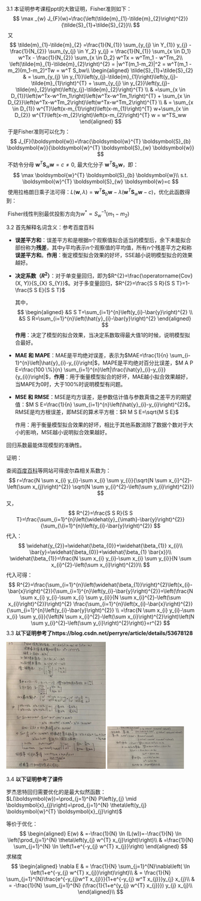 3.1 本证明参考课程ppt的大致证明，Fisher准则如下：
$$
\max _{w} J_{F}(w)=\frac{\left(\tilde{m}_{1}-\tilde{m}_{2}\right)^{2}}{\tilde{S}_{1}+\tilde{S}_{2}}\\
$$
​		又
$$
\tilde{m}_{1}-\tilde{m}_{2} =\frac{1}{N_{1}} \sum_{y_{j} \in Y_{1}} y_{j} - \frac{1}{N_{2}} \sum_{y_{j} \in Y_2} y_{j} = \frac{1}{N_{1}} \sum_{x \in D_1} w^Tx - \frac{1}{N_{2}} \sum_{x \in D_2} w^Tx = w^Tm_1 - w^Tm_2\\
\left(\tilde{m}_{1}-\tilde{m}_{2}\right)^{2} = |w^T(m_1-m_2)|^2 = w^T(m_1 - m_2)(m_1-m_2)^Tw = w^T S_bw\\
\begin{aligned}
\tilde{S}_{1}+\tilde{S}_{2} 
& = \sum_{y_{j} \in y_{1}}\left(y_{j}-\tilde{m}_{1}\right)\left(y_{j}-\tilde{m}_{1}\right)^{T} + \sum_{y_{j} \in y_{2}}\left(y_{j}-\tilde{m}_{2}\right)\left(y_{j}-\tilde{m}_{2}\right)^{T} \\
& =\sum_{x \in D_{1}}\left(w^Tx-w^Tm_1\right)\left(w^Tx-w^Tm_1\right)^{T} + \sum_{x \in D_{2}}\left(w^Tx-w^Tm_2\right)\left(w^Tx-w^Tm_2\right)^{T}  \\
& = \sum_{x \in D_{1}} w^{T}\left(x-m_{1}\right)\left(x-m_{1}\right)^{T} w+\sum_{x \in D_{2}} w^{T}\left(x-m_{2}\right)\left(x-m_{2}\right)^{T} w = w^TS_ww
\end{aligned}
$$
​		于是Fisher准则可以化为：
$$
J_{F}(\boldsymbol{w})=\frac{\boldsymbol{w}^{T} \boldsymbol{S}_{b} \boldsymbol{w}}{\boldsymbol{w}^{T} \boldsymbol{S}_{w} \boldsymbol{w}}
$$
​		不妨令分母 $\boldsymbol{w}^{T} \boldsymbol{S}_{w} \boldsymbol{w}=c \neq 0$, 最大化分子 $\boldsymbol{w}^{T} \boldsymbol{S}_{b} \boldsymbol{w}$，即：
$$
\max \boldsymbol{w}^{T} \boldsymbol{S}_{b} \boldsymbol{w}\\
s.t. \boldsymbol{w}^{T} \boldsymbol{S}_{w} \boldsymbol{w}=c
$$
​		使用拉格朗日乘子法可得：$L(\boldsymbol{w}, \lambda)=\boldsymbol{w}^{T} \boldsymbol{S}_{b} \boldsymbol{w}-\lambda\left(\boldsymbol{w}^{T} \boldsymbol{S}_{w} \boldsymbol{w}-c\right)$，优化此函数得到：

​		Fisher线性判别最优投影方向为$w^{*} \propto S_{w}^{-1}\left(m_{1}-m_{2}\right)$

3.2  首先解释名词含义：参考百度百科

- **误差平方和**：误差平方和是根据n个观察值拟合适当的模型后，余下未能拟合部份称为**残差**，其中y平均表示n个观察值的平均值，所有n个残差平方之和称**误差平方和**。**作用**：衡定模型拟合效果的好坏，SSE越小说明模型拟合的效果越好。

- **决定系数（$R^2$）**：对于单变量回归，即为$R^{2}=\frac{\operatorname{Cov}(X, Y)}{S_{X} S_{Y}}$。对于多变量回归，$R^{2}=\frac{S S R}{S S T}=1-\frac{S S E}{S S T}$

  其中，
  $$
  \begin{aligned}
  &S S T=\sum_{i=1}^{n}\left(y_{i}-\bar{y}\right)^{2} \\
  &S S R=\sum_{i=1}^{n}\left(\hat{y}_{i}-\bar{y}\right)^{2}
  \end{aligned}
  $$
  **作用**：决定了模型的拟合效果，当决定系数取得最大值1的时候，说明模型拟合最好。

- **MAE 和 MAPE**：MAE是平均绝对误差，表示为$MAE=\frac{1}{n} \sum_{i-1}^{n}\left|\hat{y}_{i}-y_{i}\right|$，MAPE是平均绝对百分比误差，$M A P E=\frac{100 \%}{n} \sum_{i=1}^{n}\left|\frac{\hat{y}_{i}-y_{i}}{y_{i}}\right|$，**作用**：用于衡量模型拟合的好坏，MAE越小拟合效果越好，当MAPE为0时，大于100%时说明模型有问题。

- **MSE 和 RMSE**：MSE是均方误差，是参数估计值与参数真值之差平方的期望值：$M S E=\frac{1}{n} \sum_{i=1}^{n}\left(\hat{y}_{i}-y_{i}\right)^{2}$。RMSE是均方根误差，即MSE的算术平方根：$R M S E=\sqrt{M S E}$

  作用：用于衡量模型拟合效果的好坏，相比于其他系数消除了数据个数对于大小的影响，MSE越小说明拟合效果越好。

回归系数最能体现模型的准确性。

证明：

查阅[百度百科](https://baike.baidu.com/item/Pearson%E7%9B%B8%E5%85%B3%E7%B3%BB%E6%95%B0/6243913)等网站可得皮尔森相关系数为：
$$
r=\frac{N \sum x_{i} y_{i}-\sum x_{i} \sum y_{i}}{\sqrt{N \sum x_{i}^{2}-\left(\sum x_{j}\right)^{2}} \sqrt{N \sum y_{i}^{2}-\left(\sum y_{i}\right)^{2}}}
$$
又，
$$
R^{2}=\frac{S S R}{S S T}=\frac{\sum_{i=1}^{n}\left(\widehat{y}_{\imath}-\bar{y}\right)^{2}}{\sum_{\{i=1}^{n}\left(y_{i}-\bar{y}\right)^{2}}
$$
代入：
$$
\widehat{y_{2}}=\widehat{\beta_{0}}+\widehat{\beta_{1}} x_{i}\\
\bar{y}=\widehat{\beta_{0}}+\widehat{\beta_{1} \bar{x}}\\
\widehat{\beta_{1}}=\frac{N \sum x_{i} y_{i}-\sum x_{i} \sum y_{i}}{N \sum x_{i}^{2}-\left(\sum x_{i}\right)^{2}}\\
$$
代入可得：
$$
R^{2}=\frac{\sum_{i=1}^{n}\left(\widehat{\beta_{1}}\right)^{2}\left(x_{i}-\bar{x}\right)^{2}}{\sum_{i=1}^{n}\left(y_{i}-\bar{y}\right)^{2}}=\left(\frac{N \sum x_{i} y_{i}-\sum x_{i} \sum y_{i}}{N \sum x_{i}^{2}-\left(\sum x_{i}\right)^{2}}\right)^{2} \frac{\sum_{i=1}^{n}\left(x_{i}-\bar{x}\right)^{2}}{\sum_{i=1}^{n}\left(y_{i}-\bar{y}\right)^{2}} \\
=\frac{N \sum x_{i} y_{i}-\sum x_{i} \sum y_{i}}{\left(N \sum x_{i}^{2}-\left(\sum x_{i}\right)^{2}\right)\left(N \sum y_{i}^{2}-\left(\sum y_{i}\right)^{2}\right)}=r^{2}
$$
3.3 **以下证明参考了https://blog.csdn.net/perryre/article/details/53678128**

<img src="第二周.assets/03b60f18689464b2d2805b6dda0ab28.jpg" alt="03b60f18689464b2d2805b6dda0ab28" style="zoom:33%;" />

<img src="第二周.assets/c6838dc108e0769dacf85042c1df3e4.jpg" alt="c6838dc108e0769dacf85042c1df3e4" style="zoom:20%;" />

3.4 **以下证明参考了课件** 

罗杰思特回归需要优化的是最大似然函数：$L(\boldsymbol{w})=\prod_{j=1}^{N} P\left(y_{j} \mid \boldsymbol{x}_{j}\right)=\prod_{j=1}^{N} \theta\left(y_{j} \boldsymbol{w}^{T} \boldsymbol{x}_{j}\right)$

等价于优化：
$$
\begin{aligned}
E(w)
& =-\frac{1}{N} \ln (L(w))=-\frac{1}{N} \ln \left(\prod_{j=1}^{N} \theta\left(y_{j} w^{T} x_{j}\right)\right)\\
& =\frac{1}{N} \sum_{j=1}^{N} \ln \left(1+e^{-y_{j} w^{T} x_{j}}\right)
\end{aligned}
$$
求梯度
$$
\begin{aligned}
\nabla E 
& = \frac{1}{N} \sum_{j=1}^{N}\nabla\left( \ln \left(1+e^{-y_{j} w^{T} x_{j}}\right)\right)\\
& = \frac{1}{N} \sum_{j=1}^{N}\frac{e^{-y_{j}w^T x_{j}}}{1+e^{-y_{j} w^T x_{j}}}y_{j} x_{j}\\
& = -\frac{1}{N} \sum_{j=1}^{N} (\frac{1}{1+e^{y_{j} w^{T} x_{j}}}) y_{j} x_{j}\\
\end{aligned}\\
$$
